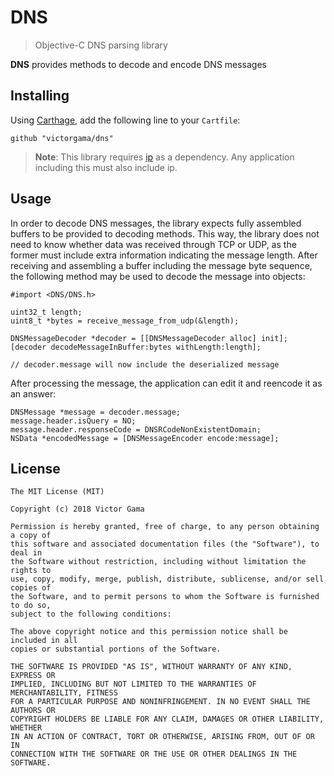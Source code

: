 # DNS
> Objective-C DNS parsing library

**DNS** provides methods to decode and encode DNS messages

## Installing
Using [Carthage](https://github.com/Carthage/Carthage#adding-frameworks-to-an-application), add the
following line to your `Cartfile`:
```
github "victorgama/dns"
```

> **Note**: This library requires [ip](https://github.com/victorgama/ip) as a
> dependency. Any application including this must also include ip.

## Usage

In order to decode DNS messages, the library expects fully assembled buffers to
be provided to decoding methods. This way, the library does not need to know
whether data was received through TCP or UDP, as the former must include extra
information indicating the message length. After receiving and assembling a
buffer including the message byte sequence, the following method may be used
to decode the message into objects:

```objc
#import <DNS/DNS.h>

uint32_t length;
uint8_t *bytes = receive_message_from_udp(&length);

DNSMessageDecoder *decoder = [[DNSMessageDecoder alloc] init];
[decoder decodeMessageInBuffer:bytes withLength:length];

// decoder.message will now include the deserialized message

```

After processing the message, the application can edit it and reencode it as
an answer:

```objc
DNSMessage *message = decoder.message;
message.header.isQuery = NO;
message.header.responseCode = DNSRCodeNonExistentDomain;
NSData *encodedMessage = [DNSMessageEncoder encode:message];
```

## License

```
The MIT License (MIT)

Copyright (c) 2018 Victor Gama

Permission is hereby granted, free of charge, to any person obtaining a copy of
this software and associated documentation files (the "Software"), to deal in
the Software without restriction, including without limitation the rights to
use, copy, modify, merge, publish, distribute, sublicense, and/or sell copies of
the Software, and to permit persons to whom the Software is furnished to do so,
subject to the following conditions:

The above copyright notice and this permission notice shall be included in all
copies or substantial portions of the Software.

THE SOFTWARE IS PROVIDED "AS IS", WITHOUT WARRANTY OF ANY KIND, EXPRESS OR
IMPLIED, INCLUDING BUT NOT LIMITED TO THE WARRANTIES OF MERCHANTABILITY, FITNESS
FOR A PARTICULAR PURPOSE AND NONINFRINGEMENT. IN NO EVENT SHALL THE AUTHORS OR
COPYRIGHT HOLDERS BE LIABLE FOR ANY CLAIM, DAMAGES OR OTHER LIABILITY, WHETHER
IN AN ACTION OF CONTRACT, TORT OR OTHERWISE, ARISING FROM, OUT OF OR IN
CONNECTION WITH THE SOFTWARE OR THE USE OR OTHER DEALINGS IN THE SOFTWARE.

```
